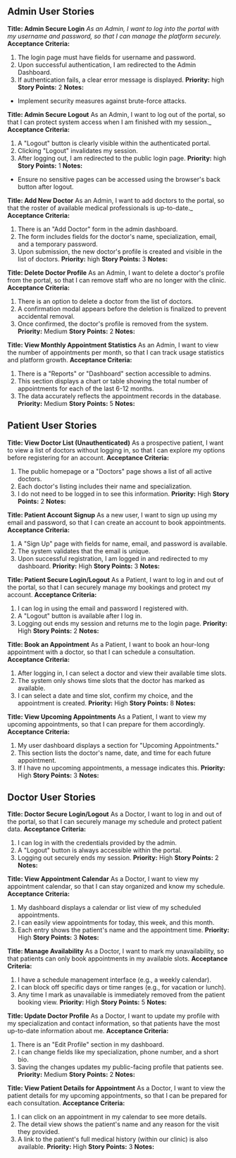 ## Admin User Stories
**Title: Admin Secure Login**
_As an Admin, I want to log into the portal with my username and password, so that I can manage the platform securely._
**Acceptance Criteria:**
1. The login page must have fields for username and password.
2. Upon successful authentication, I am redirected to the Admin Dashboard.
3. If authentication fails, a clear error message is displayed.
**Priority:** high
**Story Points:** 2
**Notes:**
- Implement security measures against brute-force attacks.

**Title: Admin Secure Logout**
As an Admin, I want to log out of the portal, so that I can protect system access when I am finished with my session._
**Acceptance Criteria:**
1. A "Logout" button is clearly visible within the authenticated portal.
2. Clicking "Logout" invalidates my session.
3. After logging out, I am redirected to the public login page.
**Priority:** high
**Story Points:** 1
**Notes:**
- Ensure no sensitive pages can be accessed using the browser's back button after logout.

**Title: Add New Doctor**
As an Admin, I want to add doctors to the portal, so that the roster of available medical professionals is up-to-date._
**Acceptance Criteria:**
1. There is an "Add Doctor" form in the admin dashboard.
2. The form includes fields for the doctor's name, specialization, email, and a temporary password.
3. Upon submission, the new doctor's profile is created and visible in the list of doctors.
**Priority:** high
**Story Points:** 3
**Notes:**

**Title: Delete Doctor Profile**
As an Admin, I want to delete a doctor's profile from the portal, so that I can remove staff who are no longer with the clinic.
**Acceptance Criteria:**
1. There is an option to delete a doctor from the list of doctors.
2. A confirmation modal appears before the deletion is finalized to prevent accidental removal.
3. Once confirmed, the doctor's profile is removed from the system.
**Priority:** Medium
**Story Points:** 2
**Notes:**

**Title: View Monthly Appointment Statistics**
As an Admin, I want to view the number of appointments per month, so that I can track usage statistics and platform growth.
**Acceptance Criteria:**
1. There is a "Reports" or "Dashboard" section accessible to admins.
2. This section displays a chart or table showing the total number of appointments for each of the last 6-12 months.
3. The data accurately reflects the appointment records in the database.
**Priority:** Medium
**Story Points:** 5
**Notes:**

## Patient User Stories
**Title: View Doctor List (Unauthenticated)**
As a prospective patient, I want to view a list of doctors without logging in, so that I can explore my options before registering for an account.
**Acceptance Criteria:**
1. The public homepage or a "Doctors" page shows a list of all active doctors.
2. Each doctor's listing includes their name and specialization.
3. I do not need to be logged in to see this information.
**Priority:** High
**Story Points:** 2
**Notes:**

**Title: Patient Account Signup**
As a new user, I want to sign up using my email and password, so that I can create an account to book appointments.
**Acceptance Criteria:**
1. A "Sign Up" page with fields for name, email, and password is available.
2. The system validates that the email is unique.
3. Upon successful registration, I am logged in and redirected to my dashboard.
**Priority:** High
**Story Points:** 3
**Notes:**

**Title: Patient Secure Login/Logout**
As a Patient, I want to log in and out of the portal, so that I can securely manage my bookings and protect my account.
**Acceptance Criteria:**
1. I can log in using the email and password I registered with.
2. A "Logout" button is available after I log in.
3. Logging out ends my session and returns me to the login page.
**Priority:** High
**Story Points:** 2
**Notes:**

**Title: Book an Appointment**
As a Patient, I want to book an hour-long appointment with a doctor, so that I can schedule a consultation.
**Acceptance Criteria:**
1. After logging in, I can select a doctor and view their available time slots.
2. The system only shows time slots that the doctor has marked as available.
3. I can select a date and time slot, confirm my choice, and the appointment is created.
**Priority:** High
**Story Points:** 8
**Notes:**

**Title: View Upcoming Appointments**
As a Patient, I want to view my upcoming appointments, so that I can prepare for them accordingly.
**Acceptance Criteria:**
1. My user dashboard displays a section for "Upcoming Appointments."
2. This section lists the doctor's name, date, and time for each future appointment.
3. If I have no upcoming appointments, a message indicates this.
**Priority:** High
**Story Points:** 3
**Notes:**

## Doctor User Stories
**Title: Doctor Secure Login/Logout**
As a Doctor, I want to log in and out of the portal, so that I can securely manage my schedule and protect patient data.
**Acceptance Criteria:**
1. I can log in with the credentials provided by the admin.
2. A "Logout" button is always accessible within the portal.
3. Logging out securely ends my session.
**Priority:** High
**Story Points:** 2
**Notes:**

**Title: View Appointment Calendar**
As a Doctor, I want to view my appointment calendar, so that I can stay organized and know my schedule.
**Acceptance Criteria:**
1. My dashboard displays a calendar or list view of my scheduled appointments.
2. I can easily view appointments for today, this week, and this month.
3. Each entry shows the patient's name and the appointment time.
**Priority:** High
**Story Points:** 3
**Notes:**


**Title: Manage Availability**
As a Doctor, I want to mark my unavailability, so that patients can only book appointments in my available slots.
**Acceptance Criteria:**
1. I have a schedule management interface (e.g., a weekly calendar).
2. I can block off specific days or time ranges (e.g., for vacation or lunch).
3. Any time I mark as unavailable is immediately removed from the patient booking view.
**Priority:** High
**Story Points:** 5
**Notes:**


**Title: Update Doctor Profile**
As a Doctor, I want to update my profile with my specialization and contact information, so that patients have the most up-to-date information about me.
**Acceptance Criteria:**
1. There is an "Edit Profile" section in my dashboard.
2. I can change fields like my specialization, phone number, and a short bio.
3. Saving the changes updates my public-facing profile that patients see.
**Priority:** Medium
**Story Points:** 2
**Notes:**

**Title: View Patient Details for Appointment**
As a Doctor, I want to view the patient details for my upcoming appointments, so that I can be prepared for each consultation.
**Acceptance Criteria:**
1. I can click on an appointment in my calendar to see more details.
2. The detail view shows the patient's name and any reason for the visit they provided.
3. A link to the patient's full medical history (within our clinic) is also available.
**Priority:** High
**Story Points:** 3
**Notes:**

